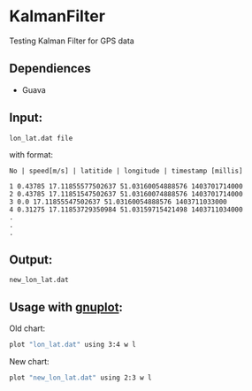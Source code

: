 KalmanFilter
============

Testing Kalman Filter for GPS data

Dependiences
------------

- Guava

Input:
------

```
lon_lat.dat file
```

with format:

    No | speed[m/s] | latitide | longitude | timestamp [millis]
    
    1 0.43785 17.11855577502637 51.03160054888576 1403701714000
    2 0.43785 17.11851547502637 51.03160074888576 1403701714000
    3 0.0 17.11855547502637 51.03160054888576 1403711033000
    4 0.31275 17.11853729350984 51.03159715421498 1403711034000
    .
    .
    .

Output:
-------

```
new_lon_lat.dat
```

Usage with [gnuplot]:
---------------------

Old chart:
```bash
plot "lon_lat.dat" using 3:4 w l
``` 
New chart:
```bash
plot "new_lon_lat.dat" using 2:3 w l
```
[gnuplot]:http://www.gnuplot.info/
